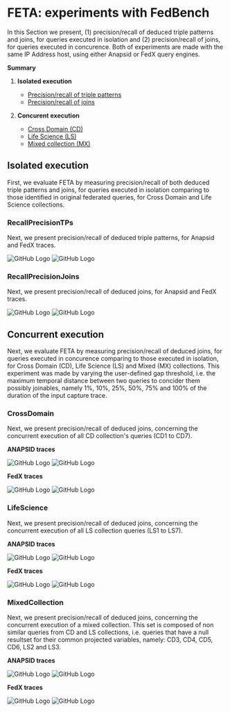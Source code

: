 # FETA: experiments with FedBench

In this Section we present, (1) precision/recall of deduced triple patterns and joins, for queries executed in isolation and (2) precision/recall of joins, for queries executed in concurence. Both of experiments are made with the same IP Address host, using either Anapsid or FedX query engines.

**Summary**

1. **Isolated execution**
   * [Precision/recall of triple patterns](https://github.com/coumbaya/feta/blob/master/experiments_with_fedbench.md#recallprecisiontps)
   * [Precision/recall of joins](https://github.com/coumbaya/feta/blob/master/experiments_with_fedbench.md#recallprecisionjoins)

2. **Concurent execution**
   * [Cross Domain (CD)](https://github.com/coumbaya/feta/blob/master/experiments_with_fedbench.md#crossdomain)
   * [Life Science (LS)](https://github.com/coumbaya/feta/blob/master/experiments_with_fedbench.md#lifescience)
   * [Mixed collection (MX)](https://github.com/coumbaya/feta/blob/master/experiments_with_fedbench.md#mixedcollection)


## Isolated execution

First, we evaluate FETA by measuring precision/recall of both deduced triple patterns and joins, for queries executed in isolation comparing to those identified in original federated queries, for Cross Domain and Life Science collections.

### RecallPrecisionTPs

Next, we present precision/recall of deduced triple patterns, for Anapsid and FedX traces.

![GitHub Logo](https://github.com/coumbaya/feta/blob/master/experiments_with_fedbench/execution_figures/precision_triple_patterns_per_query.PNG)
![GitHub Logo](https://github.com/coumbaya/feta/blob/master/experiments_with_fedbench/execution_figures/recall_triple_patterns_per_query.PNG)

### RecallPrecisionJoins

Next, we present precision/recall of deduced joins, for Anapsid and FedX traces.

![GitHub Logo](https://github.com/coumbaya/feta/blob/master/experiments_with_fedbench/execution_figures/precision_joins_per_query.PNG)
![GitHub Logo](https://github.com/coumbaya/feta/blob/master/experiments_with_fedbench/execution_figures/recall_joins_per_query.PNG)


## Concurrent execution

Next, we evaluate FETA by measuring precision/recall of deduced joins, for queries executed in concurence comparing to those executed in isolation, for Cross Domain (CD), Life Science (LS) and Mixed (MX) collections. This experiment was made by varying the user-defined gap threshold, i.e. the maximum temporal distance between two queries to concider them possibly joinables, namely 1%, 10%, 25%, 50%, 75% and 100% of the duration of the input capture trace.

### CrossDomain

Next, we present precision/recall of deduced joins, concerning the concurrent execution of all CD collection's queries (CD1 to CD7).

**ANAPSID traces**

![GitHub Logo](https://github.com/coumbaya/feta/blob/master/experiments_with_fedbench/execution_figures/anapsid_precision_cd.PNG)
![GitHub Logo](https://github.com/coumbaya/feta/blob/master/experiments_with_fedbench/execution_figures/anapsid_recall_cd.PNG)


**FedX traces**

![GitHub Logo](https://github.com/coumbaya/feta/blob/master/experiments_with_fedbench/execution_figures/fedx_precision_cd.PNG)
![GitHub Logo](https://github.com/coumbaya/feta/blob/master/experiments_with_fedbench/execution_figures/fedx_recall_cd.PNG)

### LifeScience

Next, we present precision/recall of deduced joins, concerning the concurrent execution of all LS collection queries (LS1 to LS7).

**ANAPSID traces**

![GitHub Logo](https://github.com/coumbaya/feta/blob/master/experiments_with_fedbench/execution_figures/anapsid_precision_ls.PNG)
![GitHub Logo](https://github.com/coumbaya/feta/blob/master/experiments_with_fedbench/execution_figures/anapsid_recall_ls.PNG)


**FedX traces**

![GitHub Logo](https://github.com/coumbaya/feta/blob/master/experiments_with_fedbench/execution_figures/fedx_precision_ls.PNG)
![GitHub Logo](https://github.com/coumbaya/feta/blob/master/experiments_with_fedbench/execution_figures/fedx_recall_ls.PNG)

### MixedCollection

Next, we present precision/recall of deduced joins, concerning the concurrent execution of a mixed collection. This set is composed of non similar queries from CD and LS collections, i.e. queries that have a null resultset for their common projected variables, namely: CD3, CD4, CD5, CD6, LS2 and LS3.

**ANAPSID traces**

![GitHub Logo](https://github.com/coumbaya/feta/blob/master/experiments_with_fedbench/execution_figures/anapsid_precision_mx.PNG)
![GitHub Logo](https://github.com/coumbaya/feta/blob/master/experiments_with_fedbench/execution_figures/anapsid_recall_mx.PNG)


**FedX traces**

![GitHub Logo](https://github.com/coumbaya/feta/blob/master/experiments_with_fedbench/execution_figures/fedx_precision_mx.PNG)
![GitHub Logo](https://github.com/coumbaya/feta/blob/master/experiments_with_fedbench/execution_figures/fedx_recall_mx.PNG)
